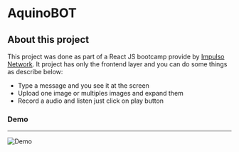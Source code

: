 # AquinoBOT

## About this project
This project was done as part of a React JS bootcamp provide by [Impulso Network](https://impulso.network/). It project has only the frontend layer and you can do some things as describe below: 

- Type a message and you see it at the screen
- Upload one image or multiples images and expand them
- Record a audio and listen just click on play button

### Demo
----
![Demo](https://raw.githubusercontent.com/rafael-acerqueira/aquinoBOT/tree/master/src/screenshots/demo.gif)